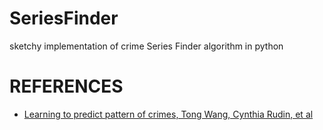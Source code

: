# SeriesFinder
sketchy implementation of crime Series Finder algorithm in python


# REFERENCES
- [Learning to predict pattern of crimes, Tong Wang, Cynthia Rudin, et al](http://link.springer.com/chapter/10.1007%2F978-3-642-40994-3_33)

